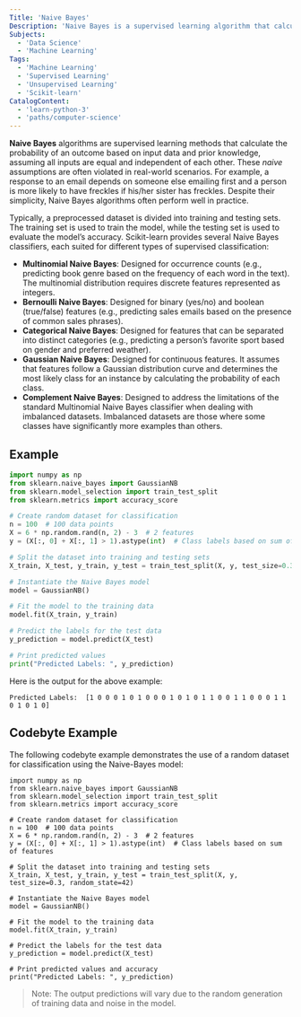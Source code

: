 ```yaml
---
Title: 'Naive Bayes'
Description: 'Naive Bayes is a supervised learning algorithm that calculates outcome probabilities, assuming input features are independent and equally important.'
Subjects:
  - 'Data Science'
  - 'Machine Learning'
Tags:
  - 'Machine Learning'
  - 'Supervised Learning'
  - 'Unsupervised Learning'
  - 'Scikit-learn'
CatalogContent:
  - 'learn-python-3'
  - 'paths/computer-science'
---
```


**Naive Bayes** algorithms are supervised learning methods that calculate the probability of an outcome based on input data and prior knowledge, assuming all inputs are equal and independent of each other. These _naive_ assumptions are often violated in real-world scenarios. For example, a response to an email depends on someone else emailing first and a person is more likely to have freckles if his/her sister has freckles. Despite their simplicity, Naive Bayes algorithms often perform well in practice.

Typically, a preprocessed dataset is divided into training and testing sets. The training set is used to train the model, while the testing set is used to evaluate the model’s accuracy. Scikit-learn provides several Naive Bayes classifiers, each suited for different types of supervised classification:

- **Multinomial Naive Bayes**: Designed for occurrence counts (e.g., predicting book genre based on the frequency of each word in the text). The multinomial distribution requires discrete features represented as integers.
- **Bernoulli Naive Bayes**: Designed for binary (yes/no) and boolean (true/false) features (e.g., predicting sales emails based on the presence of common sales phrases).
- **Categorical Naive Bayes**: Designed for features that can be separated into distinct categories (e.g., predicting a person’s favorite sport based on gender and preferred weather).
- **Gaussian Naive Bayes**: Designed for continuous features. It assumes that features follow a Gaussian distribution curve and determines the most likely class for an instance by calculating the probability of each class.
- **Complement Naive Bayes**: Designed to address the limitations of the standard Multinomial Naive Bayes classifier when dealing with imbalanced datasets. Imbalanced datasets are those where some classes have significantly more examples than others.

## Example

```py
import numpy as np
from sklearn.naive_bayes import GaussianNB
from sklearn.model_selection import train_test_split
from sklearn.metrics import accuracy_score

# Create random dataset for classification
n = 100  # 100 data points
X = 6 * np.random.rand(n, 2) - 3  # 2 features
y = (X[:, 0] + X[:, 1] > 1).astype(int)  # Class labels based on sum of features

# Split the dataset into training and testing sets
X_train, X_test, y_train, y_test = train_test_split(X, y, test_size=0.3, random_state=42)

# Instantiate the Naive Bayes model
model = GaussianNB()

# Fit the model to the training data
model.fit(X_train, y_train)

# Predict the labels for the test data
y_prediction = model.predict(X_test)

# Print predicted values
print("Predicted Labels: ", y_prediction)

```

Here is the output for the above example:

```shell
Predicted Labels:  [1 0 0 0 1 0 1 0 0 0 1 0 1 0 1 1 0 0 1 1 0 0 0 1 1 0 1 0 1 0]
```

## Codebyte Example

The following codebyte example demonstrates the use of a random dataset for classification using the Naive-Bayes model:

```codebyte/python
import numpy as np
from sklearn.naive_bayes import GaussianNB
from sklearn.model_selection import train_test_split
from sklearn.metrics import accuracy_score

# Create random dataset for classification
n = 100  # 100 data points
X = 6 * np.random.rand(n, 2) - 3  # 2 features
y = (X[:, 0] + X[:, 1] > 1).astype(int)  # Class labels based on sum of features

# Split the dataset into training and testing sets
X_train, X_test, y_train, y_test = train_test_split(X, y, test_size=0.3, random_state=42)

# Instantiate the Naive Bayes model
model = GaussianNB()

# Fit the model to the training data
model.fit(X_train, y_train)

# Predict the labels for the test data
y_prediction = model.predict(X_test)

# Print predicted values and accuracy
print("Predicted Labels: ", y_prediction)
```

> Note: The output predictions will vary due to the random generation of training data and noise in the model.
